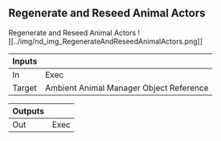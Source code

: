 ## Regenerate and Reseed Animal Actors
Regenerate and Reseed Animal Actors
![[../img/nd_img_RegenerateAndReseedAnimalActors.png]]

|Inputs||
|--|--|
| In | Exec |
| Target | Ambient Animal Manager Object Reference |

|Outputs||
|--|--|
| Out | Exec |
